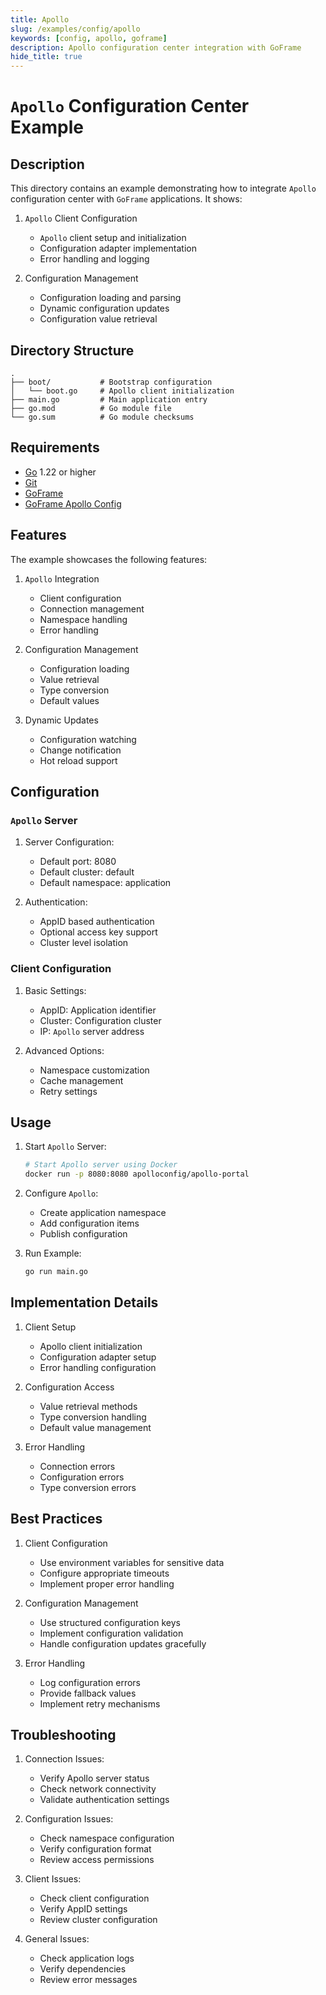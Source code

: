 ```yaml
---
title: Apollo
slug: /examples/config/apollo
keywords: [config, apollo, goframe]
description: Apollo configuration center integration with GoFrame
hide_title: true
---
```


# `Apollo` Configuration Center Example

## Description

This directory contains an example demonstrating how to integrate `Apollo` configuration center with `GoFrame` applications. It shows:

1. `Apollo` Client Configuration
   - `Apollo` client setup and initialization
   - Configuration adapter implementation
   - Error handling and logging

2. Configuration Management
   - Configuration loading and parsing
   - Dynamic configuration updates
   - Configuration value retrieval

## Directory Structure

```text
.
├── boot/           # Bootstrap configuration
│   └── boot.go     # Apollo client initialization
├── main.go         # Main application entry
├── go.mod          # Go module file
└── go.sum          # Go module checksums
```

## Requirements

- [Go](https://golang.org/dl/) 1.22 or higher
- [Git](https://git-scm.com/downloads)
- [GoFrame](https://goframe.org)
- [GoFrame Apollo Config](https://github.com/gogf/gf/tree/master/contrib/config/apollo)

## Features

The example showcases the following features:

1. `Apollo` Integration
   - Client configuration
   - Connection management
   - Namespace handling
   - Error handling

2. Configuration Management
   - Configuration loading
   - Value retrieval
   - Type conversion
   - Default values

3. Dynamic Updates
   - Configuration watching
   - Change notification
   - Hot reload support

## Configuration

### `Apollo` Server
1. Server Configuration:
   - Default port: 8080
   - Default cluster: default
   - Default namespace: application

2. Authentication:
   - AppID based authentication
   - Optional access key support
   - Cluster level isolation

### Client Configuration
1. Basic Settings:
   - AppID: Application identifier
   - Cluster: Configuration cluster
   - IP: `Apollo` server address

2. Advanced Options:
   - Namespace customization
   - Cache management
   - Retry settings

## Usage

1. Start `Apollo` Server:
   ```bash
   # Start Apollo server using Docker
   docker run -p 8080:8080 apolloconfig/apollo-portal
   ```

2. Configure `Apollo`:
   - Create application namespace
   - Add configuration items
   - Publish configuration

3. Run Example:
   ```bash
   go run main.go
   ```

## Implementation Details

1. Client Setup
   - Apollo client initialization
   - Configuration adapter setup
   - Error handling configuration

2. Configuration Access
   - Value retrieval methods
   - Type conversion handling
   - Default value management

3. Error Handling
   - Connection errors
   - Configuration errors
   - Type conversion errors

## Best Practices

1. Client Configuration
   - Use environment variables for sensitive data
   - Configure appropriate timeouts
   - Implement proper error handling

2. Configuration Management
   - Use structured configuration keys
   - Implement configuration validation
   - Handle configuration updates gracefully

3. Error Handling
   - Log configuration errors
   - Provide fallback values
   - Implement retry mechanisms

## Troubleshooting

1. Connection Issues:
   - Verify Apollo server status
   - Check network connectivity
   - Validate authentication settings

2. Configuration Issues:
   - Check namespace configuration
   - Verify configuration format
   - Review access permissions

3. Client Issues:
   - Check client configuration
   - Verify AppID settings
   - Review cluster configuration

4. General Issues:
   - Check application logs
   - Verify dependencies
   - Review error messages
